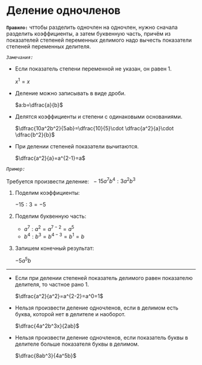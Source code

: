 # Деление одночленов

**`Правило:`** чттобы разделить одночлен на одночлен, нужно сначала разделить коэффициенты, а затем буквенную часть, причём из показателей степеней переменных делимого надо вычесть показатели степеней переменных делителя.

*`Замечания:`*

- Если показатель степени переменной не указан, он равен $1$.
  
  $x^1=x$

- Деление можно записывать в виде дроби.
  
  $a:b=\dfrac{a}{b}$

- Делятся коэффициенты и степени с одинаковыми основаниями.
  
  $\dfrac{10a^2b^2}{5ab}=\dfrac{10}{5}\cdot \dfrac{a^2}{a}\cdot \dfrac{b^2}{b}$

- При делении степеней показатели вычитаются.
  
  $\dfrac{a^2}{a}=a^{2-1}=a$

*`Пример:`*

Требуется произвести деление: $\,\,-15a^7b^4:3a^2b^3$

1) Поделим коэффициенты:
   
   $-15:3=-5$

2) Поделим буквенную часть:
   
   - $a^7:a^2=a^{7-2}=a^5$
   - $b^4:b^3=b^{4-3}=b^1=b$

3) Запишем конечный результат: 
   
   $-5a^5b$
***
- Если при делении степеней показатель делимого равен показателю делителя, то частное рано $1$.
  
  $\dfrac{a^2}{a^2}=a^{2-2}=a^0=1$

- Нельзя произвести деление одночленов, если в делимом есть буква, которой нет в делителе и наоборот.
  
  $\dfrac{4a^2b^3x}{2ab}$

- Нельзя произвести деление одночленов, если показатель буквы в делителе больше показателя буквы в делимом.
  
  $\dfrac{8ab^3}{4a^5b}$

  
